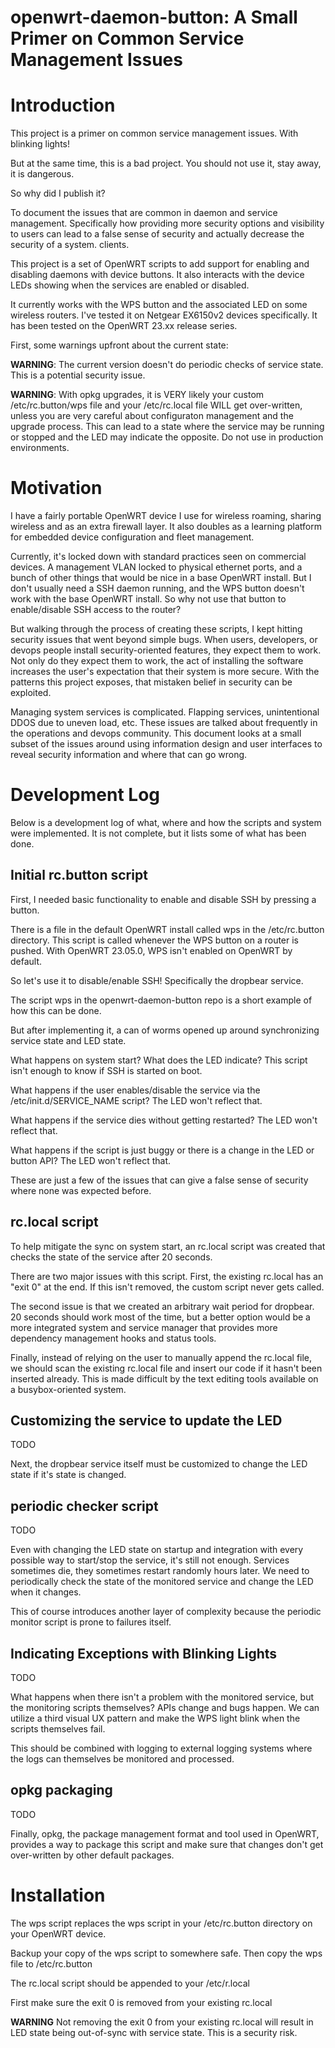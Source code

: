 # openwrt-daemon-button: A Small Primer on Common Service Management Issues #


# Introduction #

This project is a primer on common service management issues.  With
blinking lights!

But at the same time, this is a bad project.  You should not use it,
stay away, it is dangerous.

So why did I publish it?

To document the issues that are common in daemon and service
management.  Specifically how providing more security options and
visibility to users can lead to a false sense of security and actually
decrease the security of a system.  clients.

This project is a set of OpenWRT scripts to add support for enabling
and disabling daemons with device buttons.  It also interacts with the
device LEDs showing when the services are enabled or disabled.

It currently works with the WPS button and the associated LED on some
wireless routers.  I've tested it on Netgear EX6150v2 devices
specifically.  It has been tested on the OpenWRT 23.xx release series.

First, some warnings upfront about the current state:

**WARNING**: The current version doesn't do periodic checks of service
  state.  This is a potential security issue.

**WARNING**: With opkg upgrades, it is VERY likely your custom
  /etc/rc.button/wps file and your /etc/rc.local file WILL get
  over-written, unless you are very careful about configuraton
  management and the upgrade process.  This can lead to a state where
  the service may be running or stopped and the LED may indicate the
  opposite.  Do not use in production environments.
  

# Motivation #

I have a fairly portable OpenWRT device I use for wireless roaming,
sharing wireless and as an extra firewall layer.  It also doubles as a
learning platform for embedded device configuration and fleet
management.

Currently, it's locked down with standard practices seen on commercial
devices.  A management VLAN locked to physical ethernet ports, and a
bunch of other things that would be nice in a base OpenWRT install.
But I don't usually need a SSH daemon running, and the WPS button
doesn't work with the base OpenWRT install.  So why not use that
button to enable/disable SSH access to the router?

But walking through the process of creating these scripts, I kept
hitting security issues that went beyond simple bugs.  When users,
developers, or devops people install security-oriented features, they
expect them to work.  Not only do they expect them to work, the act of
installing the software increases the user's expectation that their
system is more secure.  With the patterns this project exposes, that
mistaken belief in security can be exploited.

Managing system services is complicated.  Flapping services,
unintentional DDOS due to uneven load, etc.  These issues are talked
about frequently in the operations and devops community.  This
document looks at a small subset of the issues around using
information design and user interfaces to reveal security information
and where that can go wrong.


# Development Log #

Below is a development log of what, where and how the scripts and
system were implemented.  It is not complete, but it lists some of
what has been done.


## Initial rc.button script ##

First, I needed basic functionality to enable and disable SSH by
pressing a button.

There is a file in the default OpenWRT install called wps in the
/etc/rc.button directory.  This script is called whenever the WPS
button on a router is pushed.  With OpenWRT 23.05.0, WPS isn't enabled
on OpenWRT by default.

So let's use it to disable/enable SSH!  Specifically the dropbear service.

The script wps in the openwrt-daemon-button repo is a short example of
how this can be done.

But after implementing it, a can of worms opened up around
synchronizing service state and LED state.

What happens on system start?  What does the LED indicate?  This
script isn't enough to know if SSH is started on boot.

What happens if the user enables/disable the service via the
/etc/init.d/SERVICE_NAME script?  The LED won't reflect that.

What happens if the service dies without getting restarted?  The LED
won't reflect that.

What happens if the script is just buggy or there is a change in the
LED or button API?  The LED won't reflect that.

These are just a few of the issues that can give a false sense of
security where none was expected before.


## rc.local script ##

To help mitigate the sync on system start, an rc.local script was
created that checks the state of the service after 20 seconds.

There are two major issues with this script.  First, the existing
rc.local has an "exit 0" at the end.  If this isn't removed, the
custom script never gets called.

The second issue is that we created an arbitrary wait period for
dropbear.  20 seconds should work most of the time, but a better
option would be a more integrated system and service manager that
provides more dependency management hooks and status tools.

Finally, instead of relying on the user to manually append the
rc.local file, we should scan the existing rc.local file and insert
our code if it hasn't been inserted already.  This is made difficult
by the text editing tools available on a busybox-oriented system.


## Customizing the service to update the LED ##

TODO

Next, the dropbear service itself must be customized to change the LED
state if it's state is changed.


## periodic checker script ##

TODO

Even with changing the LED state on startup and integration with every
possible way to start/stop the service, it's still not enough.
Services sometimes die, they sometimes restart randomly hours later.
We need to periodically check the state of the monitored service and
change the LED when it changes.

This of course introduces another layer of complexity because the
periodic monitor script is prone to failures itself.


## Indicating Exceptions with Blinking Lights ##

TODO 

What happens when there isn't a problem with the monitored service,
but the monitoring scripts themselves?  APIs change and bugs happen.
We can utilize a third visual UX pattern and make the WPS light blink
when the scripts themselves fail.

This should be combined with logging to external logging systems where
the logs can themselves be monitored and processed.


## opkg packaging ##

TODO

Finally, opkg, the package management format and tool used in OpenWRT,
provides a way to package this script and make sure that changes don't
get over-written by other default packages.


# Installation #

The wps script replaces the wps script in your /etc/rc.button
directory on your OpenWRT device.

Backup your copy of the wps script to somewhere safe.  Then copy the
wps file to /etc/rc.button

The rc.local script should be appended to your /etc/r.local

First make sure the exit 0 is removed from your existing rc.local

**WARNING** Not removing the exit 0 from your existing rc.local will result in
LED state being out-of-sync with service state.  This is a security risk.
